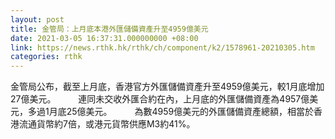 ```yaml
---
layout: post
title: 金管局：上月底本港外匯儲備資產升至4959億美元
date: 2021-03-05 16:37:31.000000000 +08:00
link: https://news.rthk.hk/rthk/ch/component/k2/1578961-20210305.htm
categories: rthk
---
```


金管局公布，截至上月底，香港官方外匯儲備資產升至4959億美元，較1月底增加27億美元。
　　 
連同未交收外匯合約在內，上月底的外匯儲備資產為4957億美元，多過1月底25億美元。
　　 
為數4959億美元的外匯儲備資產總額，相當於香港流通貨幣約7倍，或港元貨幣供應M3約41%。
